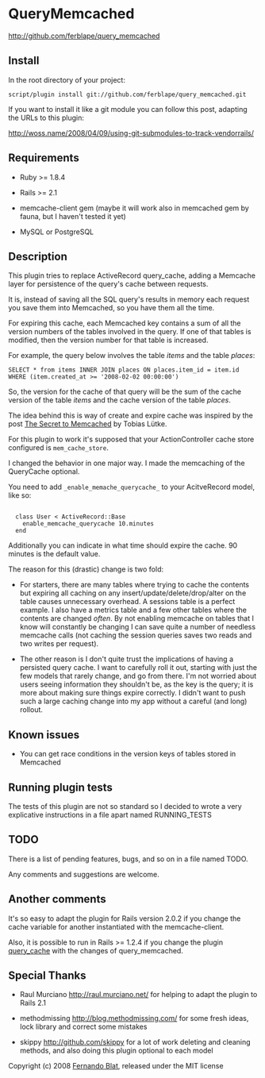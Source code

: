 # QueryMemcached

<http://github.com/ferblape/query_memcached>

## Install

In the root directory of your project:

    script/plugin install git://github.com/ferblape/query_memcached.git

If you want to install it like a git module you can follow this post, adapting the URLs to this plugin:

<http://woss.name/2008/04/09/using-git-submodules-to-track-vendorrails/>

## Requirements

  - Ruby >= 1.8.4
  
  - Rails >= 2.1
  
  - memcache-client gem (maybe it will work also in memcached gem by fauna, but I haven't tested it yet)
  
  - MySQL or PostgreSQL

## Description

This plugin tries to replace ActiveRecord query_cache, adding a Memcache layer for persistence of the query's cache between requests. 

It is, instead of saving all the SQL query's results in memory each request you save them into Memcached, so you have them all the time.

For expiring this cache, each Memcached key contains a sum of all the version numbers of the tables involved in the query. If one of that tables is modified, then the version number for that table is increased.

For example, the query below involves the table _items_ and the table _places_:

    SELECT * from items INNER JOIN places ON places.item_id = item.id WHERE (item.created_at >= '2008-02-02 00:00:00')
    
So, the version for the cache of that query will be the sum of the cache version of the table _items_ and the cache version of the table _places_.

The idea behind this is way of create and expire cache was inspired by the post [The Secret to Memcached](http://blog.leetsoft.com/2007/5/22/the-secret-to-memcached) by Tobias Lütke.

For this plugin to work it's supposed that your ActionController cache store configured is `mem_cache_store`.

I changed the behavior in one major way.  I made the memcaching of the QueryCache optional.  

You need to add `_enable_memache_querycache_` to your AcitveRecord model, like so:

<code>
  class User < ActiveRecord::Base
    enable_memcache_querycache 10.minutes
  end
</code>

Additionally you can indicate in what time should expire the cache. 90 minutes is the default value.

The reason for this (drastic) change is two fold:

  - For starters, there are many tables where trying to cache the contents but expiring all caching on any insert/update/delete/drop/alter on the table causes unnecessary overhead.  A sessions table is a perfect example.  I also have a metrics table and a few other tables where the contents are changed _often_.  By not enabling memcache on tables that I know will constantly be changing I can save quite a number of needless memcache calls (not caching the session queries saves two reads and two writes per request).
  
  - The other reason is I don't quite trust the implications of having a persisted query cache.  I want to carefully roll it out, starting with just the few models that rarely change, and go from there.  I'm not worried about users seeing information they shouldn't be, as the key is the query; it is more about making sure things expire correctly.  I didn't want to push such a large caching change into my app without a careful (and long) rollout.

## Known issues

  - You can get race conditions in the version keys of tables stored in Memcached
  
## Running plugin tests

The tests of this plugin are not so standard so I decided to wrote a very explicative instructions in a file apart named RUNNING_TESTS

## TODO

There is a list of pending features, bugs, and so on in a file named TODO.

Any comments and suggestions are welcome.

## Another comments

It's so easy to adapt the plugin for Rails version 2.0.2 if you change the cache variable for another instantiated with the memcache-client.

Also, it is possible to run in Rails >= 1.2.4 if you change the plugin [query_cache](http://agilewebdevelopment.com/plugins/query_cache) with the changes of query_memcached.

## Special Thanks

  - Raul Murciano <http://raul.murciano.net/> for helping to adapt the plugin to Rails 2.1
  
  - methodmissing <http://blog.methodmissing.com/> for some fresh ideas, lock library and correct some mistakes
  
  - skippy <http://github.com/skippy> for a lot of work deleting and cleaning methods, and also doing this plugin optional to each model

Copyright (c) 2008 [Fernando Blat](http://www.inwebwetrust.net), released under the MIT license
